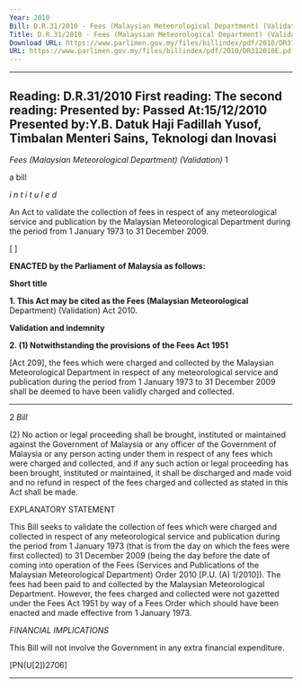 ```yaml
---
Year: 2010
Bill: D.R.31/2010 - Fees (Malaysian Meteorological Department) (Validation) Bill 2010 (Passed)
Title: D.R.31/2010 - Fees (Malaysian Meteorological Department) (Validation) Bill 2010 (Passed)
Download URL: https://www.parlimen.gov.my/files/billindex/pdf/2010/DR312010E.pdf
URL: https://www.parlimen.gov.my/files/billindex/pdf/2010/DR312010E.pdf
---
```

---
Reading:
D.R.31/2010
First reading:
The second reading:
Presented by:
Passed At:15/12/2010
Presented by:Y.B. Datuk Haji Fadillah Yusof, Timbalan Menteri Sains, Teknologi dan Inovasi
---

_Fees (Malaysian Meteorological Department) (Validation)_ 1

a bill

_i n t i t u l e d_

An Act to validate the collection of fees in respect of any
meteorological service and publication by the Malaysian
Meteorological Department during the period from 1 January 1973
to 31 December 2009.

[ ]

**ENACTED by the Parliament of Malaysia as follows:**

**Short title**

**1. This Act may be cited as the Fees (Malaysian Meteorological**
Department) (Validation) Act 2010.

**Validation and indemnity**

**2. (1) Notwithstanding the provisions of the Fees Act 1951**

[Act 209], the fees which were charged and collected by
the Malaysian Meteorological Department in respect of any
meteorological service and publication during the period from
1 January 1973 to 31 December 2009 shall be deemed to have
been validly charged and collected.


-----

2 _Bill_

(2) No action or legal proceeding shall be brought, instituted
or maintained against the Government of Malaysia or any officer
of the Government of Malaysia or any person acting under them
in respect of any fees which were charged and collected, and if
any such action or legal proceeding has been brought, instituted
or maintained, it shall be discharged and made void and no refund
in respect of the fees charged and collected as stated in this Act
shall be made.

EXPLANATORY STATEMENT

This Bill seeks to validate the collection of fees which were charged and
collected in respect of any meteorological service and publication during
the period from 1 January 1973 (that is from the day on which the fees
were first collected) to 31 December 2009 (being the day before the date of
coming into operation of the Fees (Services and Publications of the Malaysian
Meteorological Department) Order 2010 [P.U. (A) 1/2010]). The fees had been
paid to and collected by the Malaysian Meteorological Department. However,
the fees charged and collected were not gazetted under the Fees Act 1951
by way of a Fees Order which should have been enacted and made effective
from 1 January 1973.

_FINANCIAL IMPLICATIONS_

This Bill will not involve the Government in any extra financial
expenditure.

[PN(U[2])2706]


-----

